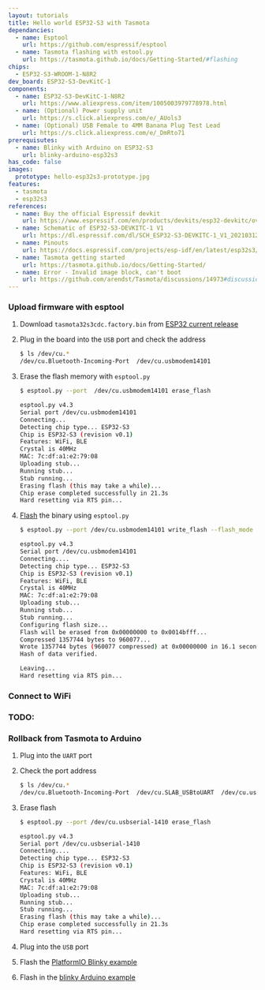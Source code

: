 ```yaml
---
layout: tutorials
title: Hello world ESP32-S3 with Tasmota
dependancies:
  - name: Esptool
    url: https://github.com/espressif/esptool
  - name: Tasmota flashing with estool.py
    url: https://tasmota.github.io/docs/Getting-Started/#flashing
chips:
  - ESP32-S3-WROOM-1-N8R2
dev_board: ESP32-S3-DevKitC-1
components:
  - name: ESP32-S3-DevKitC-1-N8R2
    url: https://www.aliexpress.com/item/1005003979778978.html
  - name: (Optional) Power supply unit
    url: https://s.click.aliexpress.com/e/_AUols3
  - name: (Optional) USB Female to 4MM Banana Plug Test Lead
    url: https://s.click.aliexpress.com/e/_DmRto71
prerequisutes:
  - name: Blinky with Arduino on ESP32-S3
    url: blinky-arduino-esp32s3
has_code: false
images:
  prototype: hello-esp32s3-prototype.jpg
features:
  - tasmota
  - esp32s3
references:
  - name: Buy the official Espressif devkit
    url: https://www.espressif.com/en/products/devkits/esp32-devkitc/overview
  - name: Schematic of ESP32-S3-DEVKITC-1 V1
    url: https://dl.espressif.com/dl/SCH_ESP32-S3-DEVKITC-1_V1_20210312C.pdf
  - name: Pinouts
    url: https://docs.espressif.com/projects/esp-idf/en/latest/esp32s3/hw-reference/esp32s3/user-guide-devkitc-1.html#pin-layout
  - name: Tasmota getting started
    url: https://tasmota.github.io/docs/Getting-Started/
  - name: Error - Invalid image block, can't boot
    url: https://github.com/arendst/Tasmota/discussions/14973#discussioncomment-2251403
---
```


### Upload firmware with esptool

1. Download `tasmota32s3cdc.factory.bin` from [ESP32 current release](http://ota.tasmota.com/tasmota32/release/)
1. Plug in the board into the `USB` port and check the address

    ```sh
    $ ls /dev/cu.*
    /dev/cu.Bluetooth-Incoming-Port  /dev/cu.usbmodem14101
    ```
1. Erase the flash memory with `esptool.py`

    ```sh
    $ esptool.py --port  /dev/cu.usbmodem14101 erase_flash

    esptool.py v4.3
    Serial port /dev/cu.usbmodem14101
    Connecting...
    Detecting chip type... ESP32-S3
    Chip is ESP32-S3 (revision v0.1)
    Features: WiFi, BLE
    Crystal is 40MHz
    MAC: 7c:df:a1:e2:79:08
    Uploading stub...
    Running stub...
    Stub running...
    Erasing flash (this may take a while)...
    Chip erase completed successfully in 21.3s
    Hard resetting via RTS pin...
    ```
1. [Flash](https://docs.espressif.com/projects/esptool/en/latest/esp32s3/esptool/flash-modes.html) the binary using `esptool.py`

    ```sh
    $ esptool.py --port /dev/cu.usbmodem14101 write_flash --flash_mode dio --flash_size 4MB 0x0 tasmota32s3cdc.factory.bin

    esptool.py v4.3
    Serial port /dev/cu.usbmodem14101
    Connecting....
    Detecting chip type... ESP32-S3
    Chip is ESP32-S3 (revision v0.1)
    Features: WiFi, BLE
    Crystal is 40MHz
    MAC: 7c:df:a1:e2:79:08
    Uploading stub...
    Running stub...
    Stub running...
    Configuring flash size...
    Flash will be erased from 0x00000000 to 0x0014bfff...
    Compressed 1357744 bytes to 960077...
    Wrote 1357744 bytes (960077 compressed) at 0x00000000 in 16.1 seconds (effective 675.9 kbit/s)...
    Hash of data verified.

    Leaving...
    Hard resetting via RTS pin...
    ```

### Connect to WiFi

<!-- TODO -->
<h3 class="has-background-warning-light">TODO: </h3>

### Rollback from Tasmota to Arduino

1. Plug into the `UART` port
1. Check the port address

    ```sh
    $ ls /dev/cu.*
    /dev/cu.Bluetooth-Incoming-Port  /dev/cu.SLAB_USBtoUART  /dev/cu.usbserial-1410
    ```
1. Erase flash

    ```sh
    $ esptool.py --port /dev/cu.usbserial-1410 erase_flash

    esptool.py v4.3
    Serial port /dev/cu.usbserial-1410
    Connecting....
    Detecting chip type... ESP32-S3
    Chip is ESP32-S3 (revision v0.1)
    Features: WiFi, BLE
    Crystal is 40MHz
    MAC: 7c:df:a1:e2:79:08
    Uploading stub...
    Running stub...
    Stub running...
    Erasing flash (this may take a while)...
    Chip erase completed successfully in 21.3s
    Hard resetting via RTS pin...
    ```
1. Plug into the `USB` port
1. Flash the [PlatformIO Blinky example](./blinky-platformio-esp32s3)
1. Flash in the [blinky Arduino example](./blinky-arduino-esp32s3)
